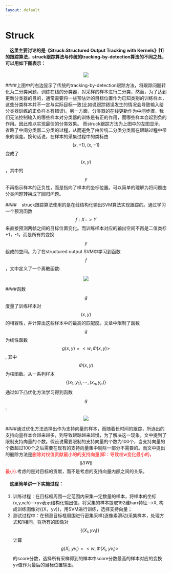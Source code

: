 ```yaml
---
layout: default
---
```


# **Struck**

#### &nbsp;&nbsp;&nbsp;&nbsp;这里主要讨论的是《Struck:Structured Output Tracking with Kernels》[1]的跟踪算法，struck跟踪算法与传统的tracking-by-detection算法的不同之处，可以用如下图表示：

<div style="text-align: center">
<img src="../Images/struck1.png">
</div>

####上图中的右边显示了传统的tracking-by-detection跟踪方法，将跟踪问题转化为二分类问题，训练在线的分类器，对采样的样本进行二分类，然而，为了达到更新分类器的目的，通常需要将一些预估计的目标位置作为已知类别的训练样本，这些分类样本并不一定与实际目标一致(比如说跟踪错误发生的情况会导致输入给分类器训练的正负样本有错误)。另一方面，分类器的在线更新作为中间步骤，我们无法控制输入的哪些样本对分类器的训练是有正的作用，而哪些样本会起到负的作用。因此难以实现最佳的分类效果。 而struck跟踪方法为上图中的左图显示，省略了中间分类器二分类的过程，从而避免了由传统二分类分类器在跟踪过程中带来的误差。换句话说，在样本的采集过程中的类标由$$(x,+1), (x,-1)$$变成了$$(x,y)$$，其中的$$y$$不再指示样本的正负性，而是指向了样本的坐标位置。可以简单的理解为将问题由分类问题转换成了回归问题。

####&nbsp;&nbsp;&nbsp;&nbsp;struck跟踪算法使用的是在线结构化输出SVM算法实现跟踪的。通过学习一个预测函数$$f:X-> Y$$来直接预测两帧之间的目标位置变化。而训练样本对应的输出空间不再是二值类标+1，-1，而是所有的变换$$y$$组成的空间。为了在structured output SVM中学习到函数$$f$$，文中定义了一个离散函数:

<div style="text-align: center">
<img src="../Images/struck2.png">
</div>

####函数$$g$$度量了训练样本对$$(x,y)$$的相容性，并计算出这些样本中的最高的匹配度。文章中限制了函数$$g$$为线性函数$$g(x,y) = <w, \Phi(x,y)>$$, 其中$$\Phi(x,y)$$为核函数。从一系列样本$$\{(x_{1}, y_{1}),\cdots,(x_{n}, y_{n})\}$$通过如下凸优化方法学习得到函数$$g$$:

<div style="text-align: center">
<img src="../Images/struck3.png">
</div>

####通过优化方法选择出作为支持向量的样本，而随着长时间的跟踪，所选出的支持向量样本会越来越多，到导致跟踪越来越慢，为了解决这一现象，文中提到了限制支持向量的个数。假设说需要限制的支持向量的个数为100个，当支持向量的个数超过100个之后需要在现有的支持向量集中剔除一部分不需要的。而文中提出的删除方法是<font color="red">删除对权值贡献最小的的支持向量(即：导致权w变化最小的，</font>$$\|\Delta W\|$$<font color = "red">最小).</font>考虑的是对目标的贡献，而不是考虑的支持向量内部之间的关系。

#### &nbsp;&nbsp;&nbsp;&nbsp;这里简单讲一下实施过程：


 1. 训练过程：在目标框周围一定范围内采集一定数量的样本，将样本的坐标(x,y,w,h)——>yv表示结构化输出值，将采集的样本提取192维harr特征——>X, 构成训练图像对{(X，yv)}，用SVM进行训练，选择支持向量；
 2. 测试过程中：在预测目标框周围进行密集采样(逐像素滑动)采集样本，处理方式和1相同，将所有的图像对$$\{(X_{i}, yv_{i})\}$$计算$$g(X_{i},yv_{i}) = <w, \Phi(X_{i},yv_{i})>$$的score分数，选择所有采样得到的样本中score分数最高的样本对应的变换yv值作为最后的目标位置输出。

